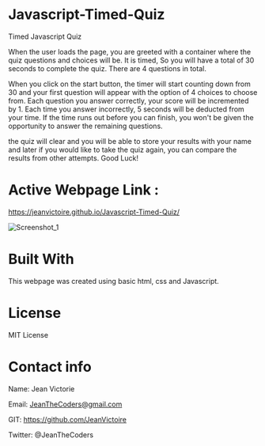 # Javascript-Timed-Quiz

Timed Javascript Quiz

When the user loads the page, you are greeted with a container where the quiz questions and choices will be. It is timed, So you will have a total of 30 seconds to complete the quiz. There are 4 questions in total.

When you click on the start button, the timer will start counting down from 30 and your first question will appear with the option of 4 choices to choose from. Each question you answer correctly, your score will be incremented by 1. Each time you answer incorrectly, 5 seconds will be deducted from your time. If the time runs out before you can finish, you won't be given the opportunity to answer the remaining questions.

the quiz will clear and you will be able to store your results with your name and later if you would like to take the quiz again, you can compare the results from other attempts.
Good Luck!

# Active Webpage Link :
https://jeanvictoire.github.io/Javascript-Timed-Quiz/

![Screenshot_1](https://user-images.githubusercontent.com/100246393/168652734-92f40fbf-01e8-4255-97f2-4057c66733fa.png)


# Built With 

This webpage was created using basic html, css and Javascript.


# License 

MIT License

# Contact info

Name: Jean Victorie

Email: JeanTheCoders@gmail.com

GIT: https://github.com/JeanVictoire

Twitter: @JeanTheCoders
